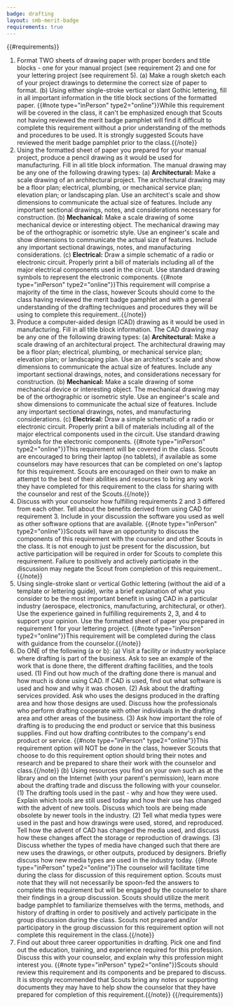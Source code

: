 ```yaml
---
badge: drafting
layout: smb-merit-badge
requirements: true
---
```


{{#requirements}}
1. Format TWO sheets of drawing paper with proper borders and title blocks - one for your manual project (see requirement 2) and one for your lettering project (see requirement 5).
    (a) Make a rough sketch each of your project drawings to determine the correct size of paper to format.
    (b) Using either single-stroke vertical or slant Gothic lettering, fill in all important information in the title block sections of the formatted paper.
{{#note type="inPerson" type2="online"}}While this requirement will be covered in the class, it can't be emphasized enough that Scouts not having reviewed the merit badge pamphlet will find it difficult to complete this requirement without a prior understanding of the methods and procedures to be used.  It is strongly suggested Scouts have reviewed the merit badge pamphlet prior to the class.{{/note}}
2. Using the formatted sheet of paper you prepared for your manual project, produce a pencil drawing as it would be used for manufacturing. Fill in all title block information. The manual drawing may be any one of the following drawing types:
    (a) **Architectural:** Make a scale drawing of an architectural project. The architectural drawing may be a floor plan; electrical, plumbing, or mechanical service plan; elevation plan; or landscaping plan. Use an architect's scale and show dimensions to communicate the actual size of features. Include any important sectional drawings, notes, and considerations necessary for construction.
    (b) **Mechanical:** Make a scale drawing of some mechanical device or interesting object. The mechanical drawing may be of the orthographic or isometric style. Use an engineer's scale and show dimensions to communicate the actual size of features. Include any important sectional drawings, notes, and manufacturing considerations.
    (c) **Electrical:** Draw a simple schematic of a radio or electronic circuit. Properly print a bill of materials including all of the major electrical components used in the circuit. Use standard drawing symbols to represent the electronic components.
{{#note type="inPerson" type2="online"}}This requirement will comprise a majority of the time in the class, however Scouts should come to the class having reviewed the merit badge pamphlet and with a general understanding of the drafting techniques and procedures they will be using to complete this requirement..{{/note}}
3. Produce a computer-aided design (CAD) drawing as it would be used in manufacturing. Fill in all title block information. The CAD drawing may be any one of the following drawing types:
    (a) **Architectural:** Make a scale drawing of an architectural project. The architectural drawing may be a floor plan; electrical, plumbing, or mechanical service plan; elevation plan; or landscaping plan. Use an architect's scale and show dimensions to communicate the actual size of features. Include any important sectional drawings, notes, and considerations necessary for construction.
    (b) **Mechanical:** Make a scale drawing of some mechanical device or interesting object. The mechanical drawing may be of the orthographic or isometric style. Use an engineer's scale and show dimensions to communicate the actual size of features. Include any important sectional drawings, notes, and manufacturing considerations.
    (c) **Electrical:** Draw a simple schematic of a radio or electronic circuit. Properly print a bill of materials including all of the major electrical components used in the circuit. Use standard drawing symbols for the electronic components.
{{#note type="inPerson" type2="online"}}This requirement will be covered in the class.  Scouts are encouraged to bring their laptop (no tablets), if available as some counselors may have resources that can be completed on one's laptop for this requirement.  Scouts are encouraged on their own to make an attempt to the best of their abilities and resources to bring any work they have completed for this requirement to the class for sharing with the counselor and rest of the Scouts.{{/note}}
4. Discuss with your counselor how fulfilling requirements 2 and 3 differed from each other. Tell about the benefits derived from using CAD for requirement 3. Include in your discussion the software you used as well as other software options that are available.
{{#note type="inPerson" type2="online"}}Scouts will have an opportunity to discuss the components of this requirement with the counselor and other Scouts in the class. It is not enough to just be present for the discussion, but active participation will be required in order for Scouts to complete this requirement. Failure to positively and actively participate in the discussion may negate the Scout from completion of this requirement..{{/note}}
5. Using single-stroke slant or vertical Gothic lettering (without the aid of a template or lettering guide), write a brief explanation of what you consider to be the most important benefit in using CAD in a particular industry (aerospace, electronics, manufacturing, architectural, or other). Use the experience gained in fulfilling requirements 2, 3, and 4 to support your opinion. Use the formatted sheet of paper you prepared in requirement 1 for your lettering project.
{{#note type="inPerson" type2="online"}}This requirement will be completed during the class with guidance from the counselor.{{/note}}
6. Do ONE of the following (a or b):
    (a) Visit a facility or industry workplace where drafting is part of the business. Ask to see an example of the work that is done there, the different drafting facilities, and the tools used.
        (1) Find out how much of the drafting done there is manual and how much is done using CAD. If CAD is used, find out what software is used and how and why it was chosen.
        (2) Ask about the drafting services provided. Ask who uses the designs produced in the drafting area and how those designs are used. Discuss how the professionals who perform drafting cooperate with other individuals in the drafting area and other areas of the business.
        (3) Ask how important the role of drafting is to producing the end product or service that this business supplies. Find out how drafting contributes to the company's end product or service.
    {{#note type="inPerson" type2="online"}}This requirement option will NOT be done in the class, however Scouts that choose to do this requirement option should bring their notes and research and be prepared to share their work with the counselor and class.{{/note}}
    (b) Using resources you find on your own such as at the library and on the Internet (with your parent's permission), learn more about the drafting trade and discuss the following with your counselor.
        (1) The drafting tools used in the past - why and how they were used. Explain which tools are still used today and how their use has changed with the advent of new tools. Discuss which tools are being made obsolete by newer tools in the industry.
        (2) Tell what media types were used in the past and how drawings were used, stored, and reproduced. Tell how the advent of CAD has changed the media used, and discuss how these changes affect the storage or reproduction of drawings.
        (3) Discuss whether the types of media have changed such that there are new uses the drawings, or other outputs, produced by designers. Briefly discuss how new media types are used in the industry today.
    {{#note type="inPerson" type2="online"}}The counselor will facilitate time during the class for discussion of this requirement option. Scouts must note that they will not necessarily be spoon-fed the answers to complete this requirement but will be engaged by the counselor to share their findings in a group discussion.  Scouts should utilize the merit badge pamphlet to familiarize themselves with the terms, methods, and history of drafting in order to positively and actively participate in the group discussion during the class.  Scouts not prepared and/or participatory in the group discussion for this requirement option will not complete this requirement in the class.{{/note}}
7. Find out about three career opportunities in drafting. Pick one and find out the education, training, and experience required for this profession. Discuss this with your counselor, and explain why this profession might interest you.
{{#note type="inPerson" type2="online"}}Scouts should review this requirement and its components and be prepared to discuss.  It is strongly recommended that Scouts bring any notes or supporting documents they may have to help show the counselor that they have prepared for completion of this requirement.{{/note}}
{{/requirements}}

